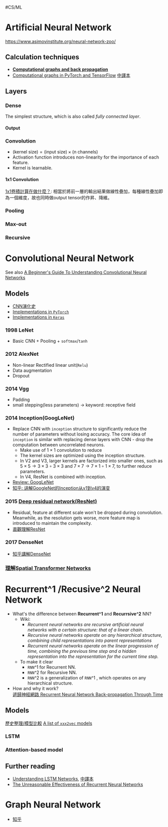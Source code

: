 #CS/ML 

# Artificial Neural Network

https://www.asimovinstitute.org/neural-network-zoo/

## Calculation techniques

* [**Computational graphs and back propagation**](https://colah.github.io/posts/2015-08-Backprop/)
* [Computational graphs in PyTorch and TensorFlow](https://towardsdatascience.com/computational-graphs-in-pytorch-and-tensorflow-c25cc40bdcd1) [中譯本](https://zhuanlan.zhihu.com/p/346995454)

## Layers

### Dense

The simplest structure, which is also called *fully connected layer*.

#### Output

### Convolution
* $\text{(kernel size)}=\text{(input size)}\times\text{(n channels)}$
* Activation function introduces non-linearity for the importance of each feature.
* Kernel is learnable.

#### 1x1 Convolution
[1x1卷積計算在做什麼？](https://medium.com/@chih.sheng.huang821/%E5%8D%B7%E7%A9%8D%E7%A5%9E%E7%B6%93%E7%B6%B2%E8%B7%AF-convolutional-neural-network-cnn-1-1%E5%8D%B7%E7%A9%8D%E8%A8%88%E7%AE%97%E5%9C%A8%E5%81%9A%E4%BB%80%E9%BA%BC-7d7ebfe34b8): 
相當於將前一層的輸出結果做線性疊加，每種線性疊加即為一個維度，故也同時做output tensor的作昇、降維。

### Pooling

### Max-out

### Recursive

# Convolutional Neural Network

See also [A Beginner's Guide To Understanding Convolutional Neural Networks](https://adeshpande3.github.io/adeshpande3.github.io/A-Beginner's-Guide-To-Understanding-Convolutional-Neural-Networks/)

## Models

* [CNN演化史](https://medium.com/%E9%9B%9E%E9%9B%9E%E8%88%87%E5%85%94%E5%85%94%E7%9A%84%E5%B7%A5%E7%A8%8B%E4%B8%96%E7%95%8C/%E6%A9%9F%E5%99%A8%E5%AD%B8%E7%BF%92-ml-note-cnn%E6%BC%94%E5%8C%96%E5%8F%B2-alexnet-vgg-inception-resnet-keras-coding-668f74879306)
* [Implementations in `PyTorch`](https://github.com/pytorch/vision/tree/master/torchvision/models)
* [Implementations in `Keras`](https://github.com/tensorflow/tensorflow/tree/master/tensorflow/python/keras/applications)

### 1998 LeNet
* Basic CNN + Pooling + `softmax`/`tanh`

### 2012 AlexNet
* Non-linear Rectified linear unit(`Relu`)
* Data augmentation
* Dropout

### 2014 Vgg 
* Padding
* small stepping(less parameters) -> keyword: receptive field

### 2014 Inception(GoogLeNet)
* Replace CNN with `inception` structure to significantly reduce the number of parameters without losing accuracy. The core idea of `inception` is similar with replacing dense layers with CNN - drop the computation between uncorrelated neurons.
    * Make use of $1\times{}1$ convolution to reduce 
    * The kernel sizes are optimized using the inception structure.
    * In V2 and V3, larger kernels are factorized into smaller ones, such as  $5\times{}5\to{}3\times{}3\circ{}3\times{}3$ and $7\times{}7\to{}7\times{}1\circ{}1\times{}7$, to further reduce parameters.
    * In V4, ResNet is combined with inception.
* [Review: GoogLeNet](https://medium.com/@chensheep1005/googlenet-ac609d13e3f1)
* [知乎: 讲解GoogleNet的Inception从v1到v4的演变](https://zhuanlan.zhihu.com/p/104671625)

### 2015 [Deep residual network(ResNet)](https://zhuanlan.zhihu.com/p/31852747)
* Residual, feature at different scale won't be dropped during convolution. Meanwhile, as the resolution gets worse, more feature map is introduced to maintain the complexity.
* [直觀理解ResNet](https://medium.com/@rossleecooloh/%E7%9B%B4%E8%A7%80%E7%90%86%E8%A7%A3resnet-%E7%B0%A1%E4%BB%8B-%E8%A7%80%E5%BF%B5%E5%8F%8A%E5%AF%A6%E4%BD%9C-python-keras-8d1e2e057de2)

### 2017 DenseNet
* [知乎講解DenseNet](https://zhuanlan.zhihu.com/p/37189203)

### [理解Spatial Transformer Networks](https://zhuanlan.zhihu.com/p/41738716)

# Recurrent^1 /Recusive^2 Neural Network

* What's the difference between **Recurrent^1** and **Recurrsive^2** NN?
    * Wiki:
        * *Recurrent neural networks are recursive artificial neural networks with a certain structure: that of a linear chain.*
         * *Recursive neural networks operate on any hierarchical structure, combining child representations into parent representations*
         * *Recurrent neural networks operate on the linear progression of time, combining the previous time step and a hidden representation into the representation for the current time step.*
    * To make it clear
        * `RNN`^1 for Recurrent NN.
        * `RNN`^2 for Recursive NN.
        *  `RNN`^2 is a generalization of `RNN`^1 , which operates on any hierarchical structure.
* How and why it work?  
    [遞歸神經網路 Recurrent Neural Network Back-propagation Through Time](https://chih-sheng-huang821.medium.com/%E9%81%9E%E6%AD%B8%E7%A5%9E%E7%B6%93%E7%B6%B2%E8%B7%AF-recurrent-neural-network-back-propagation-through-time-8d49ebf04b77)


## Models

[歷史整理/模型比較](https://github.com/gopala-kr/language-models)
[A list of `xxx2vec` models](https://github.com/MaxwellRebo/awesome-2vec)

### LSTM

### Attention-based model

## Further reading
* [Understanding LSTM Networks](https://colah.github.io/posts/2015-08-Understanding-LSTMs/), [中譯本](https://www.jianshu.com/p/9dc9f41f0b29)
* [The Unreasonable Effectiveness of Recurrent Neural Networks](http://karpathy.github.io/2015/05/21/rnn-effectiveness/)

# Graph Neural Network
* [知乎](https://zhuanlan.zhihu.com/p/43972372)



